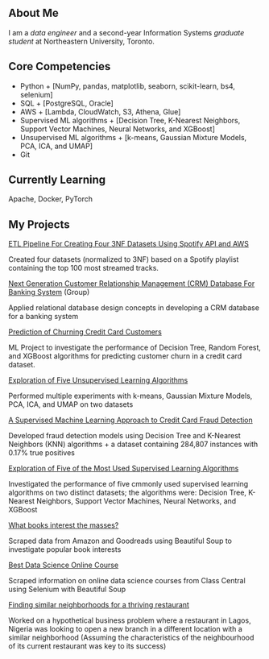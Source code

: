 ## About Me
I am a _data engineer_ and a second-year Information Systems _graduate student_ at Northeastern University, Toronto.

## Core Competencies
- Python + [NumPy, pandas, matplotlib, seaborn, scikit-learn, bs4, selenium]
- SQL + [PostgreSQL, Oracle]
- AWS + [Lambda, CloudWatch, S3, Athena, Glue]
- Supervised ML algorithms + [Decision Tree, K-Nearest Neighbors, Support Vector Machines, Neural Networks, and XGBoost]
- Unsupervised ML algorithms + [k-means, Gaussian Mixture Models, PCA, ICA, and UMAP]
- Git
## Currently Learning
Apache, Docker, PyTorch

## My Projects
[ETL Pipeline For Creating Four 3NF Datasets Using Spotify API and AWS](https://github.com/adedamola26/spotify-api)

Created four datasets (normalized to 3NF) based on a Spotify playlist containing the top 100 most streamed tracks.

[Next Generation Customer Relationship Management (CRM) Database For Banking System](https://github.com/adedamola26/crm-database-for-banking-system) (Group)

Applied relational database design concepts in developing a CRM database for a banking system

[Prediction of Churning Credit Card Customers](https://github.com/adedamola26/prediction-of-churning-customers)

ML Project to investigate the performance of Decision Tree, Random Forest, and XGBoost algorithms for predicting customer churn in a credit card dataset.

[Exploration of Five Unsupervised Learning Algorithms](https://github.com/adedamola26/unsupervised-learning-algo-experiments)

Performed multiple experiments with k-means, Gaussian Mixture Models, PCA, ICA, and UMAP on two datasets

[A Supervised Machine Learning Approach to Credit Card Fraud Detection](https://github.com/adedamola26/creditCardFraudDetectionSystem)

Developed fraud detection models using Decision Tree and K-Nearest Neighbors (KNN) algorithms + a dataset containing 284,807 instances with 0.17% true positives

[Exploration of Five of the Most Used Supervised Learning Algorithms](https://github.com/adedamola26/supervised-learning-algo-experiments)

Investigated the performance of five cmmonly used supervised learning algorithms on two distinct datasets; the algorithms were: Decision Tree, K-Nearest Neighbors, Support Vector Machines, Neural Networks, and XGBoost

[What books interest the masses?](https://github.com/adedamola26/web-scraping-and-data-analysis-projects-at-Hamoye/blob/main/What%20books%20interest%20the%20masses.ipynb)

Scraped data from Amazon and Goodreads using Beautiful Soup to investigate popular book interests

[Best Data Science Online Course](https://github.com/adedamola26/web-scraping-and-data-analysis-projects-at-Hamoye/blob/main/Best%20Data%20Science%20Online%20Course.ipynb)

Scraped information on online data science courses from Class Central using Selenium with Beautiful Soup

[Finding similar neighborhoods for a thriving restaurant](https://adedamolade.medium.com/finding-similar-neighbourhoods-for-a-thriving-restaurant-f54353467ab4)

Worked on a hypothetical business problem where a restaurant in Lagos, Nigeria was looking to open a new branch in a different location with a similar neighborhood (Assuming the characteristics of the neighbourhood of its current restaurant was key to its success)
